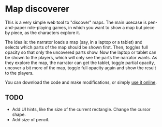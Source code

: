Map discoverer
==============

This is a very simple web tool to "discover" maps. The main usecase is
pen-and-paper role-playing games, in which you want to show a map but
piece by piece, as the characters explore it.

The idea is: the narrator loads a map (say, in a laptop or a tablet)
and selects which parts of the map should be shown first. Then,
toggles full opacity so that only the uncovered parts show. Now the
laptop or tablet can be shown to the players, which will only see the
parts the narrator wants. As they explore the map, the narrator can
get the tablet, toggle partial opacity, uncover a bit more of the map,
toggle full opacity again and show the result to the players.

You can download the code and make modifications, or simply [use it
online](http://emanchado.github.io/map-discoverer).

TODO
----

* Add UI hints, like the size of the current rectangle. Change the
  cursor shape.
* Add size of pencil.
